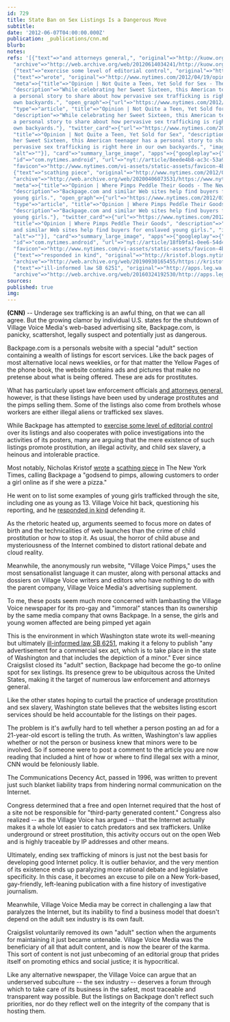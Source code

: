 ```yaml
---
id: 729
title: State Ban on Sex Listings Is a Dangerous Move
subtitle: 
date: '2012-06-07T04:00:00.000Z'
publication: _publications/cnn.md
blurb: 
notes: 
refs: '[{"text"=>"and attorneys general,", "original"=>"http://kuow.org/program.php?id=26973",
  "archive"=>"http://web.archive.org/web/20120614034241/http://kuow.org:80/program.php?id=26973"},
  {"text"=>"exercise some level of editorial control", "original"=>"http://www.law.com/image/cc/mcdougall_statement.pdf"},
  {"text"=>"wrote", "original"=>"http://www.nytimes.com/2012/04/19/opinion/kristof-not-quite-a-teen-yet-sold-for-sex.html",
  "meta"=>{"title"=>"Opinion | Not Quite a Teen, Yet Sold for Sex - The New York Times",
  "description"=>"While celebrating her Sweet Sixteen, this American teenager has
  a personal story to share about how pervasive sex trafficking is right here in our
  own backyards.", "open_graph"=>{"url"=>"https://www.nytimes.com/2012/04/19/opinion/kristof-not-quite-a-teen-yet-sold-for-sex.html",
  "type"=>"article", "title"=>"Opinion | Not Quite a Teen, Yet Sold for Sex", "images"=>[{"url"=>"https://static01.nyt.com/images/2018/04/03/opinion/nicholas-kristof/nicholas-kristof-facebookJumbo-v2.png"}],
  "description"=>"While celebrating her Sweet Sixteen, this American teenager has
  a personal story to share about how pervasive sex trafficking is right here in our
  own backyards."}, "twitter_card"=>{"url"=>"https://www.nytimes.com/2012/04/19/opinion/kristof-not-quite-a-teen-yet-sold-for-sex.html",
  "title"=>"Opinion | Not Quite a Teen, Yet Sold for Sex", "description"=>"While celebrating
  her Sweet Sixteen, this American teenager has a personal story to share about how
  pervasive sex trafficking is right here in our own backyards.", "images"=>[{"url"=>"https://static01.nyt.com/images/2018/04/03/opinion/nicholas-kristof/nicholas-kristof-videoSixteenByNineJumbo1600-v2.png",
  "alt"=>""}], "card"=>"summary_large_image", "apps"=>{"googleplay"=>{"name"=>"NYTimes",
  "id"=>"com.nytimes.android", "url"=>"nyt://article/8eede4b8-ac3c-53a9-8797-8a31b8c99911"}}},
  "favicon"=>"http://www.nytimes.com/vi-assets/static-assets/favicon-4bf96cb6a1093748bf5b3c429accb9b4.ico"}},
  {"text"=>"scathing piece", "original"=>"http://www.nytimes.com/2012/03/18/opinion/sunday/kristof-where-pimps-peddle-their-goods.html",
  "archive"=>"http://web.archive.org/web/20200406073531/https://www.nytimes.com/2012/03/18/opinion/sunday/kristof-where-pimps-peddle-their-goods.html",
  "meta"=>{"title"=>"Opinion | Where Pimps Peddle Their Goods - The New York Times",
  "description"=>"Backpage.com and similar Web sites help find buyers for enslaved
  young girls.", "open_graph"=>{"url"=>"https://www.nytimes.com/2012/03/18/opinion/sunday/kristof-where-pimps-peddle-their-goods.html",
  "type"=>"article", "title"=>"Opinion | Where Pimps Peddle Their Goods", "images"=>[{"url"=>"https://static01.nyt.com/images/2018/04/03/opinion/nicholas-kristof/nicholas-kristof-facebookJumbo-v2.png"}],
  "description"=>"Backpage.com and similar Web sites help find buyers for enslaved
  young girls."}, "twitter_card"=>{"url"=>"https://www.nytimes.com/2012/03/18/opinion/sunday/kristof-where-pimps-peddle-their-goods.html",
  "title"=>"Opinion | Where Pimps Peddle Their Goods", "description"=>"Backpage.com
  and similar Web sites help find buyers for enslaved young girls.", "images"=>[{"url"=>"https://static01.nyt.com/images/2018/04/03/opinion/nicholas-kristof/nicholas-kristof-videoSixteenByNineJumbo1600-v2.png",
  "alt"=>""}], "card"=>"summary_large_image", "apps"=>{"googleplay"=>{"name"=>"NYTimes",
  "id"=>"com.nytimes.android", "url"=>"nyt://article/18fb9fa1-0ee6-54d4-afe0-7aee995ff017"}}},
  "favicon"=>"http://www.nytimes.com/vi-assets/static-assets/favicon-4bf96cb6a1093748bf5b3c429accb9b4.ico"}},
  {"text"=>"responded in kind", "original"=>"http://kristof.blogs.nytimes.com/2012/03/21/responding-to-village-voice-on-sex-trafficking/",
  "archive"=>"http://web.archive.org/web/20190930165455/https://kristof.blogs.nytimes.com/2012/03/21/responding-to-village-voice-on-sex-trafficking/"},
  {"text"=>"ill-informed law SB 6251", "original"=>"http://apps.leg.wa.gov/billinfo/summary.aspx?bill=6251",
  "archive"=>"http://web.archive.org/web/20160324192530/http://apps.leg.wa.gov/billinfo/summary.aspx?bill=6251"}]'
sources: 
published: true
img: 
---
```

**(CNN)** -- Underage sex trafficking is an awful thing, on that we can all agree. But the growing clamor by individual U.S. states for the shutdown of Village Voice Media's web-based advertising site, Backpage.com, is panicky, scattershot, legally suspect and potentially just as dangerous.

Backpage.com is a personals website with a special "adult" section containing a wealth of listings for escort services. Like the back pages of most alternative local news weeklies, or for that matter the Yellow Pages of the phone book, the website contains ads and pictures that make no pretense about what is being offered. These are ads for prostitutes.

What has particularly upset law enforcement officials [and attorneys general,](http://kuow.org/program.php?id=26973) however, is that these listings have been used by underage prostitutes and the pimps selling them. Some of the listings also come from brothels whose workers are either illegal aliens or trafficked sex slaves.

While Backpage has attempted to [exercise some level of editorial control](http://www.law.com/image/cc/mcdougall_statement.pdf) over its listings and also cooperates with police investigations into the activities of its posters, many are arguing that the mere existence of such listings promote prostitution, an illegal activity, and child sex slavery, a heinous and intolerable practice.

Most notably, Nicholas Kristof [wrote](http://www.nytimes.com/2012/04/19/opinion/kristof-not-quite-a-teen-yet-sold-for-sex.html) a [scathing piece](http://www.nytimes.com/2012/03/18/opinion/sunday/kristof-where-pimps-peddle-their-goods.html) in The New York Times, calling Backpage a "godsend to pimps, allowing customers to order a girl online as if she were a pizza."

He went on to list some examples of young girls trafficked through the site, including one as young as 13. Village Voice hit back, questioning his reporting, and he [responded in kind](http://kristof.blogs.nytimes.com/2012/03/21/responding-to-village-voice-on-sex-trafficking/) defending it.

As the rhetoric heated up, arguments seemed to focus more on dates of birth and the technicalities of web launches than the crime of child prostitution or how to stop it. As usual, the horror of child abuse and mysteriousness of the Internet combined to distort rational debate and cloud reality.

Meanwhile, the anonymously run website, "Village Voice Pimps," uses the most sensationalist language it can muster, along with personal attacks and dossiers on Village Voice writers and editors who have nothing to do with the parent company, Village Voice Media's advertising supplement.

To me, these posts seem much more concerned with lambasting the Village Voice newspaper for its pro-gay and "immoral" stances than its ownership by the same media company that owns Backpage. In a sense, the girls and young women affected are being pimped yet again

This is the environment in which Washington state wrote its well-meaning but ultimately [ill-informed law SB 6251](http://apps.leg.wa.gov/billinfo/summary.aspx?bill=6251), making it a felony to publish "any advertisement for a commercial sex act, which is to take place in the state of Washington and that includes the depiction of a minor." Ever since Craigslist closed its "adult" section, Backpage had become the go-to online spot for sex listings. Its presence grew to be ubiquitous across the United States, making it the target of numerous law enforcement and attorneys general.

Like the other states hoping to curtail the practice of underage prostitution and sex slavery, Washington state believes that the websites listing escort services should be held accountable for the listings on their pages.

The problem is it's awfully hard to tell whether a person posting an ad for a 21-year-old escort is telling the truth. As written, Washington's law applies whether or not the person or business knew that minors were to be involved. So if someone were to post a comment to the article you are now reading that included a hint of how or where to find illegal sex with a minor, CNN would be feloniously liable.

The Communications Decency Act, passed in 1996, was written to prevent just such blanket liability traps from hindering normal communication on the Internet.

Congress determined that a free and open Internet required that the host of a site not be responsible for "third-party generated content." Congress also realized -- as the Village Voice has argued -- that the Internet actually makes it a whole lot easier to catch predators and sex traffickers. Unlike underground or street prostitution, this activity occurs out on the open Web and is highly traceable by IP addresses and other means.

Ultimately, ending sex trafficking of minors is just not the best basis for developing good Internet policy. It is outlier behavior, and the very mention of its existence ends up paralyzing more rational debate and legislative specificity. In this case, it becomes an excuse to pile on a New York-based, gay-friendly, left-leaning publication with a fine history of investigative journalism.

Meanwhile, Village Voice Media may be correct in challenging a law that paralyzes the Internet, but its inability to find a business model that doesn't depend on the adult sex industry is its own fault.

Craigslist voluntarily removed its own "adult" section when the arguments for maintaining it just became untenable. Village Voice Media was the beneficiary of all that adult content, and is now the bearer of the karma. This sort of content is not just unbecoming of an editorial group that prides itself on promoting ethics and social justice; it is hypocritical.

Like any alternative newspaper, the Village Voice can argue that an underserved subculture -- the sex industry -- deserves a forum through which to take care of its business in the safest, most traceable and transparent way possible. But the listings on Backpage don't reflect such priorities, nor do they reflect well on the integrity of the company that is hosting them.
